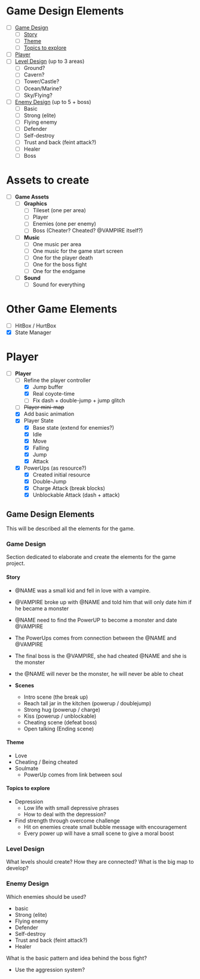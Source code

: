 # Game Design Elements

- [ ] [Game Design](#Game-Design)
  - [ ] [Story](#Story)
  - [ ] [Theme](#Theme)
  - [ ] [Topics to explore](#Topics-to-explore)
- [ ] [Player](#Player)
- [ ] [Level Design](#Level-Design) (up to 3 areas)
  - [ ] Ground?
  - [ ] Cavern?
  - [ ] Tower/Castle?
  - [ ] Ocean/Marine?
  - [ ] Sky/Flying?
- [ ] [Enemy Design](#Enemy-Design) (up to 5 + boss)
  - [ ] Basic
  - [ ] Strong (elite)
  - [ ] Flying enemy
  - [ ] Defender
  - [ ] Self-destroy
  - [ ] Trust and back (feint attack?)
  - [ ] Healer
  - [ ] Boss

# Assets to create

- [ ] **Game Assets**
  - [ ] **Graphics**
    - [ ] Tileset (one per area)
    - [ ] Player
    - [ ] Enemies (one per enemy)
    - [ ] Boss (Cheater? Cheated? @VAMPIRE itself?)
  - [ ] **Music**
    - [ ] One music per area
    - [ ] One music for the game start screen
    - [ ] One for the player death
    - [ ] One for the boss fight
    - [ ] One for the endgame
  - [ ] **Sound**
    - [ ] Sound for everything

# Other Game Elements

- [ ] HitBox / HurtBox
- [x] State Manager

# Player

- [ ] **Player**
  - [ ] Refine the player controller
    - [x] Jump buffer
    - [x] Real coyote-time
    - [ ] Fix dash + double-jump + jump glitch
  - [ ] ~~Player mini-map~~
  - [x] Add basic animation
  - [x] Player State
    - [x] Base state (extend for enemies?)
    - [x] Idle
    - [x] Move
    - [x] Falling
    - [x] Jump
    - [x] Attack
  - [x] PowerUps (as resource?)
    - [x] Created initial resource
    - [x] Double-Jump
    - [x] Charge Attack (break blocks)
    - [x] Unblockable Attack (dash + attack)

## Game Design Elements

This will be described all the elements for the game.

### Game Design

Section dedicated to elaborate and create the elements for the game project.

#### Story

- @NAME was a small kid and fell in love with a vampire.
- @VAMPIRE broke up with @NAME and told him that will only date him if he became a monster
- @NAME need to find the PowerUP to become a monster and date @VAMPIRE
- The PowerUps comes from connection between the @NAME and @VAMPIRE
- The final boss is the @VAMPIRE, she had cheated @NAME and she is the monster
- the @NAME will never be the monster, he will never be able to cheat

- **Scenes**
  - Intro scene (the break up)
  - Reach tall jar in the kitchen (powerup / doublejump)
  - Strong hug (powerup / charge)
  - Kiss (powerup / unblockable)
  - Cheating scene (defeat boss)
  - Open talking (Ending scene)

#### Theme

- Love
- Cheating / Being cheated
- Soulmate
  - PowerUp comes from link between soul

#### Topics to explore

- Depression
  - Low life with small depressive phrases
  - How to deal with the depression?
- Find strength through overcome challenge
  - Hit on enemies create small bubble message with encouragement
  - Every power up will have a small scene to give a moral boost

### Level Design

What levels should create?
How they are connected?
What is the big map to develop?

### Enemy Design

Which enemies should be used?

- basic
- Strong (elite)
- Flying enemy
- Defender
- Self-destroy
- Trust and back (feint attack?)
- Healer

What is the basic pattern and idea behind the boss fight?

- Use the aggression system?
